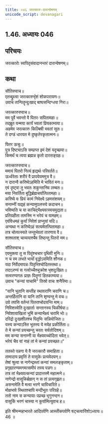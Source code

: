 ```yaml
---  
title: ०४६ जरत्कारु-दारान्वेषणम्
unicode_script: devanagari
---  
```

## 1.46. अध्यायः 046

## परिचयः

जरत्कारोः स्वपितृसंवादानन्तरं दारान्वेषणम्॥  

## कथा

सौतिरुवाच॥  
एतच्छ्रुत्वा जरत्कारुर्भृशं शोकपरायणः॥  
उवाच तान्पितॄन्दुःखाद् बाष्पसन्दिग्धया गिरा॥  

जरत्कारुरुवाच॥  
मम पूर्वे भवन्तो वै पितरः सपितामहाः॥  
तद्ब्रूत यन्मया कार्यं भवतां प्रियकाम्यया॥  
अहमेव जरत्कारुः किल्बिषी भवतां सुतः॥  
ते दण्डं धारयत मे दुष्कृतेरकृतात्मनः॥  

पितर ऊचुः॥  
पुत्र दिष्ट्याऽसि सम्प्राप्त इमं देशं यदृच्छया॥  
किमर्थं च त्वया ब्रह्मन्न कृतो दारसङ्ग्रहः॥  

जरत्कारुरुवाच॥  
ममायं पितरो नित्यं हृद्यर्थः परिवर्तते॥  
ऊर्ध्वरेताः शरीरं वै प्रापयेयममुत्र वै॥  
न दारान्वै करिष्येऽहमिति मे भावितं मनः॥  
एवं दृष्ट्वा तु भवतः शकुन्तानिव लम्बतः॥  
मया निवर्तिता बुद्धिर्ब्रह्मचर्यात्पितामहाः॥  
करिष्ये वः प्रियं कामं निवेक्ष्ये ऽहमसंशयम्॥  
सनाम्नीं यद्यहं कन्यामुपलप्स्ये कदाचन॥  
भविष्यति च या काचिद्भैक्ष्यवत्स्वयमुद्यता॥  
प्रतिग्रहीता तामस्मि न भरेयं च यामहम्॥  
एवंविधमहं कुर्यां निवेशं प्राप्नुयां यदि॥  
अन्यथा न करिष्येऽहं सत्यमेतत्पितामहाः॥  
तत्र चोत्पत्स्यते जन्तुर्भवतां तारणाय वै॥  
शाश्वताश् चाव्ययाश्चैव तिष्ठन्तु पितरो मम॥  

सौतिरुवाच॥  
एवमुक्त्वा तु स पितॄंश्चचार पृथिवी मुनिः॥  
न च स्म लभते भार्यां वृद्धोऽयमिति शौनक॥  
यदा निर्वेदमापन्नः पितृभिश्चोदितस्तथा॥  
तदाऽरण्यं स गत्वोच्चैश्चुक्रोश भृशदुःखितः॥  
सत्वरण्यगतः प्राज्ञः पितॄणां हितकाम्यया॥  
उवाच "कन्यां याचामि" तिस्रो वाचः शनैरिमाः॥  

"यानि भूतानि सन्तीह स्थावराणि चराणि च॥  
अन्तर्हितानि वा यानि तानि शृण्वन्तु मे वचः॥  
उग्रे तपसि वर्तन्तं पितरश्चोदयन्ति माम्॥  
निविशस्वेति दुःखार्ताः सन्तानस्य चिकीर्षया॥  
निवेशायाखिलां भूमिं कन्याभैक्ष्यं चरामि भोः॥  
दरिद्रो दुःखशीलश्च पितृभिः सन्नियोजितः॥  
यस्य कन्याऽस्ति भूतस्य ये मयेह प्रकीर्तिताः॥  
ते मे कन्यां प्रयच्छन्तु चरतः सर्वतोदिशम्॥  
मम कन्या सनाम्नी या भैक्ष्यवच्चोदिता भवेत्॥  
भरेयं चैव यां नाहं तां मे कन्यां प्रयच्छत॥"  

ततस्ते पन्नगा ये वै जरत्कारौ समाहिताः॥  
तामादाय प्रवृत्तिं ते वासुकेः प्रत्यवेदयन्॥  
तेषां श्रुत्वा स नागेन्द्रस्तां कन्यां समलङ्कृताम्॥  
प्रगृह्यारण्यमगमत्समीपं तस्य पन्नगः॥  
तत्र तां भैक्ष्यवत्कन्यां प्रादात्तस्मै महात्मने॥  
नागेन्द्रो वासुकिर्ब्रह्मन् न स तां प्रत्यगृह्णत॥  
असनामेति वै मत्वा भरणे चाविचारिते॥  
मोक्षभावे स्थितश्चापि मन्दीभूतः परिग्रहे॥  
ततो नाम स कन्यायाः पप्रच्छ भृगुनन्दन॥  
वासुकिं भरणं चास्या न कुर्यामित्युवाच ह॥  

इति श्रीमन्महाभारते आदिपर्वणि आस्तीकपर्वणि षट्चत्वारिंशोऽध्यायः॥  
46 ॥  
